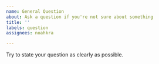 ```yaml
---
name: General Question
about: Ask a question if you're not sure about something
title: ''
labels: question
assignees: noahkra

---
```


Try to state your question as clearly as possible.

